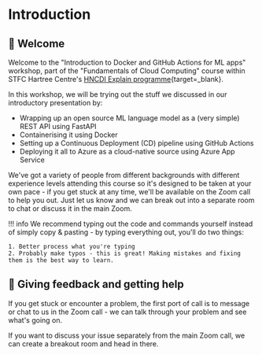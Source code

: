 # Introduction

## :wave: Welcome

Welcome to the "Introduction to Docker and GitHub Actions for ML apps" workshop, part of the "Fundamentals of Cloud Computing" course within STFC Hartree Centre's [HNCDI Explain programme](https://www.hartree.stfc.ac.uk/digital-innovation/hartree-national-centre-for-digital-innovation/explain/){target=_blank}.

In this workshop, we will be trying out the stuff we discussed in our introductory presentation by:

* Wrapping up an open source ML language model as a (very simple) REST API using FastAPI
* Containerising it using Docker
* Setting up a Continuous Deployment (CD) pipeline using GitHub Actions
* Deploying it all to Azure as a cloud-native source using Azure App Service

We've got a variety of people from different backgrounds with different experience levels attending this course so it's designed to be taken at your own pace - if you get stuck at any time, we'll be available on the Zoom call to help you out. Just let us know and we can break out into a separate room to chat or discuss it in the main Zoom.

!!! info
    We recommend typing out the code and commands yourself instead of simply copy & pasting - by typing everything out, you'll do two things:

    1. Better process what you're typing
    2. Probably make typos - this is great! Making mistakes and fixing them is the best way to learn.

## :speech_balloon: Giving feedback and getting help

If you get stuck or encounter a problem, the first port of call is to message or chat to us in the Zoom call - we can talk through your problem and see what's going on.

If you want to discuss your issue separately from the main Zoom call, we can create a breakout room and head in there.
